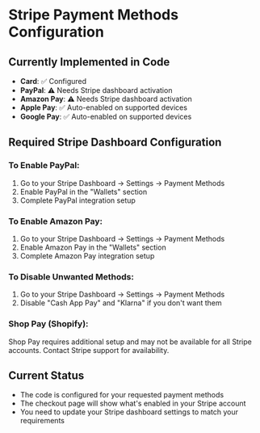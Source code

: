 # Stripe Payment Methods Configuration

## Currently Implemented in Code
- **Card**: ✅ Configured
- **PayPal**: ⚠️ Needs Stripe dashboard activation
- **Amazon Pay**: ⚠️ Needs Stripe dashboard activation
- **Apple Pay**: ✅ Auto-enabled on supported devices
- **Google Pay**: ✅ Auto-enabled on supported devices

## Required Stripe Dashboard Configuration

### To Enable PayPal:
1. Go to your Stripe Dashboard → Settings → Payment Methods
2. Enable PayPal in the "Wallets" section
3. Complete PayPal integration setup

### To Enable Amazon Pay:
1. Go to your Stripe Dashboard → Settings → Payment Methods
2. Enable Amazon Pay in the "Wallets" section
3. Complete Amazon Pay integration setup

### To Disable Unwanted Methods:
1. Go to your Stripe Dashboard → Settings → Payment Methods
2. Disable "Cash App Pay" and "Klarna" if you don't want them

### Shop Pay (Shopify):
Shop Pay requires additional setup and may not be available for all Stripe accounts. Contact Stripe support for availability.

## Current Status
- The code is configured for your requested payment methods
- The checkout page will show what's enabled in your Stripe account
- You need to update your Stripe dashboard settings to match your requirements